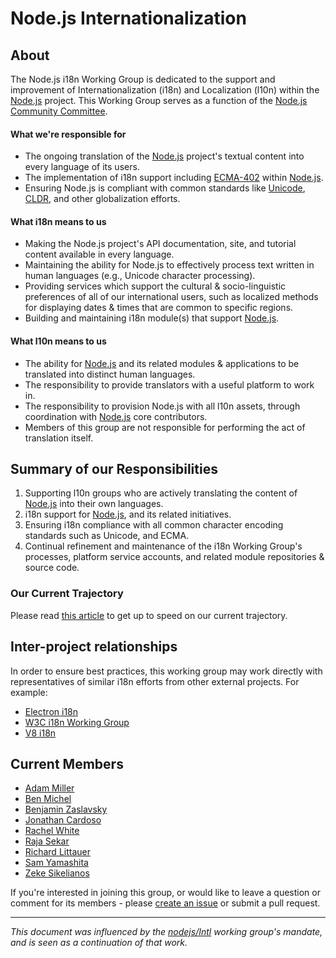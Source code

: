 # Node.js Internationalization

## About

The Node.js i18n Working Group is dedicated to the support and improvement of Internationalization (i18n) and Localization (l10n) within the [Node.js](https://github.com/nodejs/node) project. This Working Group serves as a function of the [Node.js Community Committee](https://github.com/nodejs/community-committee).

#### What we're responsible for
* The ongoing translation of the [Node.js](https://github.com/nodejs/node) project's textual content into every language of its users.
* The implementation of i18n support including [ECMA-402](https://tc39.github.io/ecma402/) within [Node.js](https://github.com/nodejs/node). 
* Ensuring Node.js is compliant with common standards like [Unicode](https://unicode.org/), [CLDR](http://cldr.unicode.org/), and other globalization efforts.

#### What i18n means to us
* Making the Node.js project's API documentation, site, and tutorial content available in every language.
* Maintaining the ability for Node.js to effectively process text written in human languages (e.g., Unicode character processing).
* Providing services which support the cultural & socio-linguistic preferences of all of our international users,
such as localized methods for displaying dates & times that are common to specific regions.
* Building and maintaining i18n module(s) that support [Node.js](https://github.com/nodejs/node).

#### What l10n means to us
* The ability for [Node.js](https://github.com/nodejs/node) and its related modules & applications to be translated into distinct human languages. 
* The responsibility to provide translators with a useful platform to work in.
* The responsibility to provision Node.js with all l10n assets, through coordination with [Node.js](https://github.com/nodejs/node) core contributors.
* Members of this group are not responsible for performing the act of translation itself.


## Summary of our Responsibilities
1. Supporting l10n groups who are actively translating the content of [Node.js](https://github.com/nodejs/node) into their own languages.
2. i18n support for [Node.js](https://github.com/nodejs/node), and its related initiatives.
3. Ensuring i18n compliance with all common character encoding standards such as Unicode, and ECMA.
4. Continual refinement and maintenance of the i18n Working Group's processes, platform service accounts, and related module repositories & source code.

### Our Current Trajectory
Please read [this article](https://medium.com/the-node-js-collection/internationalizing-node-js-fe7761798b0a) to get up to speed on our current trajectory.


## Inter-project relationships
In order to ensure best practices, this working group may work directly with representatives of similar i18n efforts from other external projects. For example:
* [Electron i18n](https://github.com/electron/electron-i18n)
* [W3C i18n Working Group](https://www.w3.org/International/core/Overview)
* [V8 i18n](https://github.com/v8/v8/wiki/i18n-support)


## Current Members
  + [Adam Miller](https://twitter.com/millea9)
  + [Ben Michel](https://twitter.com/obensource)
  + [Benjamin Zaslavsky](https://twitter.com/Ben_Tiriel)
  + [Jonathan Cardoso](https://twitter.com/_jonathancardos)
  + [Rachel White](https://twitter.com/ohhoe)
  + [Raja Sekar](https://twitter.com/rajzshkr)
  + [Richard Littauer](https://twitter.com/richlitt)
  + [Sam Yamashita](https://twitter.com/sota0805)
  + [Zeke Sikelianos](https://twitter.com/zeke)
  

If you're interested in joining this group, or would like to leave a question or comment for its members - please [create an issue](https://github.com/nodejs/i18n/issues/new) or submit a pull request.


----
_This document was influenced by the [nodejs/Intl](https://github.com/nodejs/Intl/blob/master/README.md) working group's mandate, and is seen as a continuation of that work._
